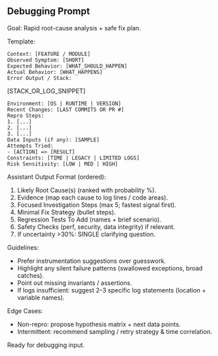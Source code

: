 ## Debugging Prompt
Goal: Rapid root-cause analysis + safe fix plan.

Template:
```
Context: [FEATURE / MODULE]
Observed Symptom: [SHORT]
Expected Behavior: [WHAT_SHOULD_HAPPEN]
Actual Behavior: [WHAT_HAPPENS]
Error Output / Stack:
```
[STACK_OR_LOG_SNIPPET]
```
Environment: [OS | RUNTIME | VERSION]
Recent Changes: [LAST COMMITS OR PR #]
Repro Steps:
1. [...]
2. [...]
3. [...]
Data Inputs (if any): [SAMPLE]
Attempts Tried:
- [ACTION] => [RESULT]
Constraints: [TIME | LEGACY | LIMITED LOGS]
Risk Sensitivity: [LOW | MED | HIGH]
```

Assistant Output Format (ordered):
1. Likely Root Cause(s) (ranked with probability %).
2. Evidence (map each cause to log lines / code areas).
3. Focused Investigation Steps (max 5; fastest signal first).
4. Minimal Fix Strategy (bullet steps).
5. Regression Tests To Add (names + brief scenario).
6. Safety Checks (perf, security, data integrity) if relevant.
7. If uncertainty >30%: SINGLE clarifying question.

Guidelines:
- Prefer instrumentation suggestions over guesswork.
- Highlight any silent failure patterns (swallowed exceptions, broad catches).
- Point out missing invariants / assertions.
- If logs insufficient: suggest 2–3 specific log statements (location + variable names).

Edge Cases:
- Non-repro: propose hypothesis matrix + next data points.
- Intermittent: recommend sampling / retry strategy & time correlation.

Ready for debugging input.
